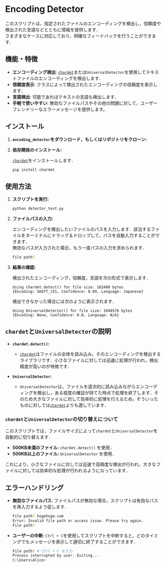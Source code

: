 # Encoding Detector

このスクリプトは，指定されたファイルのエンコーディングを検出し，信頼度や検出された言語などとともに情報を提供します．<br>
さまざまなケースに対応しており，明確なフィードバックを行うことができます．

## 機能・特徴

- **エンコーディング検出**: [`chardet`](https://pypi.org/project/chardet/)または`UniversalDetector`を使用してテキストファイルのエンコーディングを検出します．
- **信頼度表示**: クラスによって検出されたエンコーディングの信頼度を表示します．
- **言語検出**: 可能であればテキストの言語も検出します．
- **手軽で使いやすい**: 無効なファイルパスやその他の問題に対して，ユーザーフレンドリーなエラーメッセージを提供します。

## インストール

1. **`encoding_detector`をダウンロード，もしくはリポジトリをクローン:**

2. **依存関係のインストール:**

    [`chardet`](https://pypi.org/project/chardet/)をインストールします．

    ```bash
    pip install chardet
    ```

## 使用方法

1. **スクリプトを実行:**

    ```bash
    python detector_test.py
    ```

2. **ファイルパスの入力:**

    エンコーディングを検出したいファイルのパスを入力します．該当するファイルをターミナルにドラッグ＆ドロップして，パスを自動入力することができます．<br>
    無効なパスが入力された場合，もう一度パスの入力を求められます．

   ```bash
   File path?
   ```

4. **結果の確認:**

    検出されたエンコーディング，信頼度，言語を次の形式で表示します．

    ```text
    Using chardet.detect() for file size: 102400 bytes
    {Encoding: SHIFT_JIS, Confidence: 0.99, Language: Japanese}
    ```

    検出できなかった場合には次のように表示されます．

    ```text
    Using UniversalDetector() for file size: 1048576 bytes
    {Encoding: None, Confidence: 0.0, Language: N/A}
    ```

## `chardet`と`UniversalDetector`の説明

- **`chardet.detect()`:**
  - [`chardet`](https://pypi.org/project/chardet/)はファイルの全体を読み込み，そのエンコーディングを検出するライブラリです．小さなファイルに対しては迅速に処理が行われ，検出精度が高いのが特徴です．
  
- **`UniversalDetector`:**
  - `UniversalDetector`は，ファイルを逐次的に読み込みながらエンコーディングを検出し，ある程度の確証が持てた時点で処理を終了します．そのため大きなファイルに対して効率的に処理を行えるため，そういったものに対しては[`chardet`](https://pypi.org/project/chardet/)よりも適しています．

### `chardet`と`UniversalDetector`の切り替えについて

このスクリプトでは，ファイルサイズによって`chardet`と`UniversalDetector`を自動的に切り替えます．

  - **500KB未満のファイル:** `chardet.detect()` を使用． 
  - **500KB以上のファイル:** `UniversalDetector` を使用．

これにより，小さなファイルに対しては迅速で高精度な検出が行われ，大きなファイルに対しては効率的な処理が行われるようになっています．

## エラーハンドリング

- **無効なファイルパス**: ファイルパスが無効な場合，スクリプトは有効なパスを再入力するよう促します．

  ```bash
  File path? hogehoge.com
  Error: Invalid file path or access issue. Please try again.
  File path?
  ```

- **ユーザーの中断**: `Ctrl + C`を使用してスクリプトを中断すると，どのタイミングでもメッセージを表示して適切に終了することができます．
  
  ```bash
  File path? # Ctrl + C を入力
  Process interrupted by user. Exiting...
  C:\Users\Alice>
  ```

